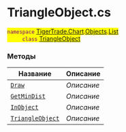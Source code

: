 
# TriangleObject.cs
<mark style="color:purple;">`namespace` [TigerTrade.Chart](../../../../TigerTrade.Chart.md).[Objects](../../../../TigerTrade.Chart/Objects.md).[List](../../../../TigerTrade.Chart/Objects/List.md)  
&nbsp;&nbsp;&nbsp;&nbsp;&nbsp;&nbsp;&nbsp;&nbsp;&nbsp;`class` [TriangleObject](../TriangleObject.cs.md)

### Методы
| Название | Описание |
| --- | --- |
| [`Draw`](./Методы/Draw.md) | *Описание* |
| [`GetMinDist`](./Методы/GetMinDist.md) | *Описание* |
| [`InObject`](./Методы/InObject.md) | *Описание* |
| [`TriangleObject`](./Методы/TriangleObject.md) | *Описание* |
